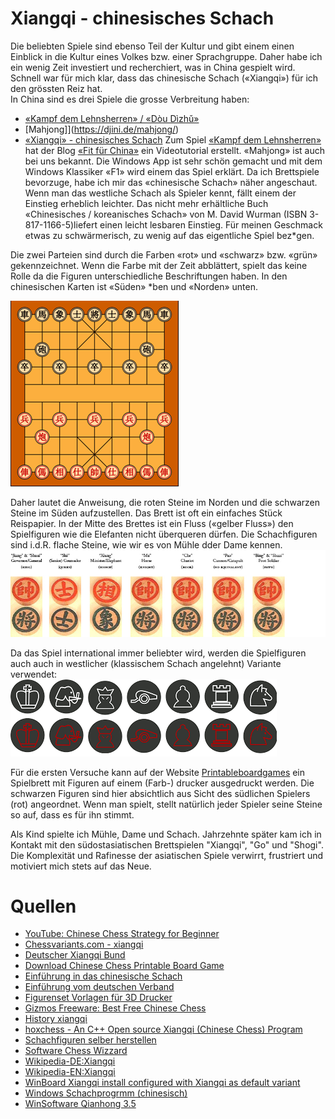 # Xiangqi - chinesisches Schach

Die beliebten Spiele sind ebenso Teil der Kultur und gibt einem einen Einblick in die Kultur eines Volkes bzw. einer Sprachgruppe. Daher habe ich ein wenig Zeit investiert und recherchiert, was in China gespielt wird. Schnell war für mich klar, dass das chinesische Schach («Xiangqi») für ich den grössten Reiz hat.  
In China sind es drei Spiele die grosse Verbreitung haben:
*	[«Kampf dem Lehnsherren» / «Dòu Dìzhǔ»](https://de.wikipedia.org/wiki/Dou_di_zhu)
*	[Mahjong]](https://djini.de/mahjong/)
*	[«Xiangqi» - chinesisches Schach](http://www.proxima-centauri.de/xiangqi/xiangqi.pdf)
Zum Spiel [«Kampf dem Lehnsherren»](https://de.wikipedia.org/wiki/Dou_di_zhu) hat der Blog [«Fit für China»](https://www.youtube.com/watch?v=Q5yOVfST1cg) ein Videotutorial erstellt. «Mahjong» ist auch bei uns bekannt. Die Windows App ist sehr schön gemacht und mit dem Windows Klassiker «F1» wird einem das Spiel erklärt. Da ich Brettspiele bevorzuge, habe ich mir das «chinesische Schach» näher angeschaut. Wenn man das westliche Schach als Spieler kennt, fällt einem der Einstieg erheblich leichter. Das nicht mehr erhältliche Buch «Chinesisches / koreanisches Schach» von M. David Wurman (ISBN 3-817-1166-5)liefert einen leicht lesbaren Einstieg. Für meinen Geschmack etwas zu schwärmerisch, zu wenig auf das eigentliche Spiel bez*gen.  

Die zwei Parteien sind durch die Farben «rot» und «schwarz» bzw. «grün» gekennzeichnet. Wenn die Farbe mit der Zeit abblättert, spielt das keine Rolle da die Figuren unterschiedliche Beschriftungen haben. In den chinesischen Karten ist «Süden» *ben und «Norden» unten. 

![Brett](../images/spiele_in_china/brett.png)

Daher lautet die Anweisung, die roten Steine im Norden und die schwarzen Steine im Süden aufzustellen. Das Brett ist oft ein einfaches Stück Reispapier. In der Mitte des Brettes ist ein Fluss («gelber Fluss») den Spielfiguren wie die Elefanten nicht überqueren dürfen. Die Schachfiguren sind i.d.R. flache Steine, wie wir es von Mühle dder Dame kennen. 
![Steine](../images/spiele_in_china/steine.png)

Da das Spiel international immer beliebter wird, werden die Spielfiguren auch auch in westlicher (klassischem Schach angelehnt) Variante verwendet:  
![Steine](../images/spiele_in_china/steine1.png)

Für die ersten Versuche kann auf der Website [Printableboardgames](www.printableb*ardgames.net) ein Spielbrett mit Figuren auf einem (Farb-) drucker ausgedruckt werden. Die schwarzen Figuren sind hier absichtlich aus Sicht des südlichen Spielers (rot) angeordnet. Wenn man spielt, stellt natürlich jeder Spieler seine Steine so auf, dass es für ihn stimmt.  

Als Kind spielte ich Mühle, Dame und Schach. Jahrzehnte später kam ich in Kontakt mit den südostasiatischen Brettspielen "Xiangqi", "Go" und "Shogi". Die Komplexität und Rafinesse der asiatischen Spiele verwirrt, frustriert und motiviert mich stets auf das Neue.  

# Quellen

*   [YouTube: Chinese Chess Strategy for Beginner](https://www.youtube.com/watch?v=koRrZ1jXxug)
*   [Chessvariants.com - xiangqi](http://www.chessvariants.com/xiangqi.html)
*	[Deutscher Xiangqi Bund](http://www.chinaschach.de/)
*	[Download Chinese Chess Printable Board Game](http://www.printableboardgames.net/click2.php)
*	[Einführung in das chinesische Schach](http://www.stosszahn-franken.de/xq-kurs/index.html)
*	[Einführung vom deutschen Verband](http://www.chinaschach.de/dxbintro.html)
*	[Figurenset Vorlagen für 3D Drucker](http://www.yeggi.com/q/xiangqi/?s=tt)
*	[Gizmos Freeware: Best Free Chinese Chess](http://www.techsupportalert.com/content/best-free-computer-chinese-chess.htm#Qianhong)
*	[History xiangqi](http://ocastudios.com/classics/xiangqi/)
*	[hoxchess - An C++ Open source Xiangqi (Chinese Chess) Program](https://code.google.com/p/hoxchess/)
*	[Schachfiguren selber herstellen](http://www.instructables.com/id/Lets-learn-to-learn-how-to-make-Chinese-Chess-Set/)
*	[Software Chess Wizzard](http://www.chess-wizard.com/)
*	[Wikipedia-DE:Xiangqi](https://de.wikipedia.org/wiki/Xiangqi)
*	[Wikipedia-EN:Xiangqi](https://en.wikipedia.org/wiki/Xiangqi)
*	[WinBoard Xiangqi install configured with Xiangqi as default variant](http://hgm.nubati.net/WinBoard-XQ.exe)
*	[Windows Schachprogrmm (chinesisch)](http://sourceforge.net/projects/xqwizard/files/3.%20Qianhong%20Xiangqi/3-1.%20Qianhong%20Xiangqi%203.5.0%20(English%20and%20Chinese)/)
*	[WinSoftware Qianhong 3.5](http://qianhong.software.informer.com/3.5/)


